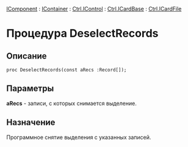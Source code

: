 ﻿---
Link: .Ctrl.ICardFile.@DeselectRecords
---

[IComponent](topic:Com.Custom.ComClasses.IComponent.Default) :
[IContainer](topic:Com.Custom.ComClasses.IContainer.Default) :
[Ctrl.IControl](topic:Com.Custom.ComClasses.Ctrl.IControl.Default) :
[Ctrl.ICardBase](topic:Com.Custom.ComClasses.Ctrl.ICardBase.Default) :
[Ctrl.ICardFile](Default)

# Процедура DeselectRecords

## Описание

    proc DeselectRecords(const aRecs :Record[]);

## Параметры

**aRecs** - записи, с которых снимается выделение.

## Назначение

Программное снятие выделения с указанных записей.